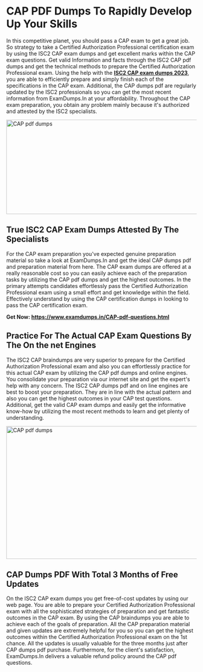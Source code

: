 <h1><strong>CAP PDF Dumps To Rapidly Develop Up Your Skills</strong></h1>
<p>In this competitive planet, you should pass a CAP exam to get a great job. So strategy to take a Certified Authorization Professional certification exam by using the ISC2 CAP exam dumps and get excellent marks within the CAP exam questions. Get valid Information and facts through the ISC2 CAP pdf dumps and get the technical methods to prepare the Certified Authorization Professional exam. Using the help with the <strong><a href="https://www.examdumps.in/CAP-pdf-questions.html">ISC2 CAP exam dumps 2023</a></strong>, you are able to efficiently prepare and simply finish each of the specifications in the CAP exam. Additional, the CAP dumps pdf are regularly updated by the ISC2 professionals so you can get the most recent information from ExamDumps.In at your affordability. Throughout the CAP exam preparation, you obtain any problem mainly because it's authorized and attested by the ISC2 specialists.</p>
<p><img src="https://i.ibb.co/zxJwW90/Copy-of-Online-Classes-Twitter-header-post-Made-with-Poster-My-Wall-1.png" alt="CAP pdf dumps" width="750" height="250" /></p>
<h2><strong>True ISC2 CAP Exam Dumps Attested By The Specialists</strong></h2>
<p>For the CAP exam preparation you've expected genuine preparation material so take a look at ExamDumps.In and get the ideal CAP dumps pdf and preparation material from here. The CAP exam dumps are offered at a really reasonable cost so you can easily achieve each of the preparation tasks by utilizing the CAP pdf dumps and get the highest outcomes. In the primary attempts candidates effortlessly pass the Certified Authorization Professional exam using a small effort and get knowledge within the field. Effectively understand by using the CAP certification dumps in looking to pass the CAP certification exam.</p>
<p><strong>Get Now:&nbsp;<a href="https://www.examdumps.in/CAP-pdf-questions.html">https://www.examdumps.in/CAP-pdf-questions.html</a></strong></p>
<h2><strong>Practice For The Actual CAP Exam Questions By The On the net Engines</strong></h2>
<p>The ISC2 CAP braindumps are very superior to prepare for the Certified Authorization Professional exam and also you can effortlessly practice for this actual CAP exam by utilizing the CAP pdf dumps and online engines. You consolidate your preparation via our internet site and get the expert's help with any concern. The ISC2 CAP dumps pdf and on line engines are best to boost your preparation. They are in line with the actual pattern and also you can get the highest outcomes in your CAP test questions. Additional, get the valid CAP exam dumps and easily get the informative know-how by utilizing the most recent methods to learn and get plenty of understanding.</p>
<p><a href="https://www.examdumps.in/CAP-pdf-questions.html"><img src="https://i.ibb.co/QkNtdwY/Copy-of-Zoom-Online-Classes-Facebook-Share-Po-Made-with-Poster-My-Wall-1.jpg" alt="CAP pdf dumps" width="670" height="352" /></a></p>
<h2><strong>CAP Dumps PDF With Total 3 Months of Free Updates</strong></h2>
<p>On the ISC2 CAP exam dumps you get free-of-cost updates by using our web page. You are able to prepare your Certified Authorization Professional exam with all the sophisticated strategies of preparation and get fantastic outcomes in the CAP exam. By using the CAP braindumps you are able to achieve each of the goals of preparation. All the CAP preparation material and given updates are extremely helpful for you so you can get the highest outcomes within the Certified Authorization Professional exam on the 1st chance. All the updates is usually valuable for the three months just after CAP dumps pdf purchase. Furthermore, for the client's satisfaction, ExamDumps.In delivers a valuable refund policy around the CAP pdf questions.</p>
